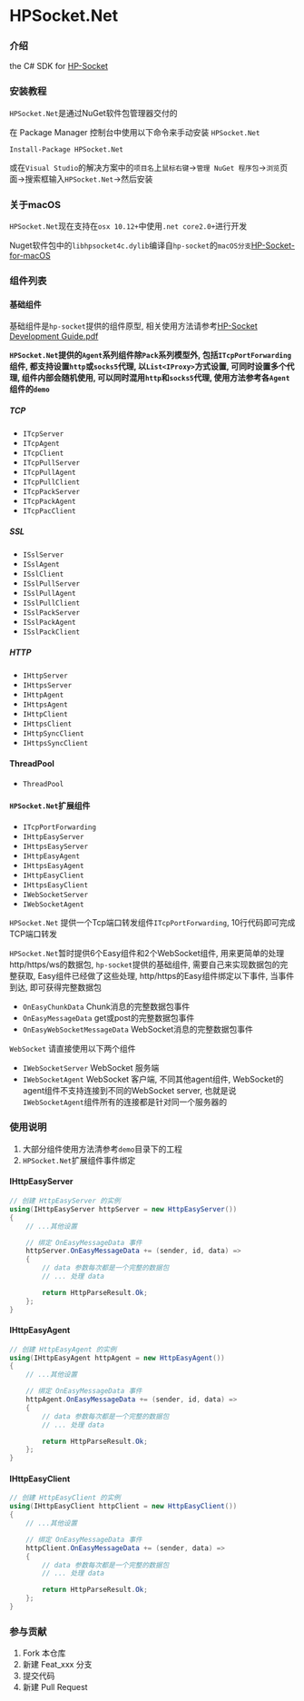 # HPSocket.Net

### 介绍
the C# SDK for [HP-Socket](https://gitee.com/ldcsaa/HP-Socket)


### 安装教程
`HPSocket.Net`是通过NuGet软件包管理器交付的

在 Package Manager 控制台中使用以下命令来手动安装 `HPSocket.Net`
```
Install-Package HPSocket.Net
```
或在`Visual Studio`的解决方案中的`项目名`上`鼠标右键`->`管理 NuGet 程序包`->`浏览`页面->搜索框输入`HPSocket.Net`->然后安装

### 关于macOS
`HPSocket.Net`现在支持在`osx 10.12+`中使用`.net core2.0+`进行开发

Nuget软件包中的`libhpsocket4c.dylib`编译自`hp-socket`的`macOS分支`[HP-Socket-for-macOS](https://gitee.com/xin_chong/HP-Socket-for-macOS)


### 组件列表
#### 基础组件
基础组件是`hp-socket`提供的组件原型, 相关使用方法请参考[HP-Socket Development Guide.pdf](https://gitee.com/ldcsaa/HP-Socket/blob/master/Doc/HP-Socket%20Development%20Guide.pdf)

**`HPSocket.Net`提供的`Agent`系列组件除`Pack`系列模型外, 包括`ITcpPortForwarding`组件, 都支持设置`http`或`socks5`代理, 以`List<IProxy>`方式设置, 可同时设置多个代理, 组件内部会随机使用, 可以同时混用`http`和`socks5`代理, 使用方法参考各`Agent`组件的`demo`**

##### TCP
+ `ITcpServer`
+ `ITcpAgent`
+ `ITcpClient`
+ `ITcpPullServer`
+ `ITcpPullAgent`
+ `ITcpPullClient`
+ `ITcpPackServer`
+ `ITcpPackAgent`
+ `ITcpPacClient`

##### SSL
+ `ISslServer`
+ `ISslAgent`
+ `ISslClient`
+ `ISslPullServer`
+ `ISslPullAgent`
+ `ISslPullClient`
+ `ISslPackServer`
+ `ISslPackAgent`
+ `ISslPackClient`

##### HTTP
+ `IHttpServer`
+ `IHttpsServer`
+ `IHttpAgent`
+ `IHttpsAgent`
+ `IHttpClient`
+ `IHttpsClient`
+ `IHttpSyncClient`
+ `IHttpsSyncClient`

#### ThreadPool
+ `ThreadPool`

#### `HPSocket.Net`扩展组件
+ `ITcpPortForwarding`
+ `IHttpEasyServer`
+ `IHttpsEasyServer`
+ `IHttpEasyAgent`
+ `IHttpsEasyAgent`
+ `IHttpEasyClient`
+ `IHttpsEasyClient`
+ `IWebSocketServer`
+ `IWebSocketAgent` 

`HPSocket.Net` 提供一个Tcp端口转发组件`ITcpPortForwarding`, 10行代码即可完成TCP端口转发

`HPSocket.Net`暂时提供6个Easy组件和2个WebSocket组件, 用来更简单的处理http/https/ws的数据包, `hp-socket`提供的基础组件, 需要自己来实现数据包的完整获取, Easy组件已经做了这些处理, http/https的Easy组件绑定以下事件, 当事件到达, 即可获得完整数据包
 
+ `OnEasyChunkData` Chunk消息的完整数据包事件
+ `OnEasyMessageData` get或post的完整数据包事件
+ `OnEasyWebSocketMessageData` WebSocket消息的完整数据包事件

`WebSocket` 请直接使用以下两个组件

+ `IWebSocketServer` WebSocket 服务端
+ `IWebSocketAgent` WebSocket 客户端, 不同其他agent组件, WebSocket的agent组件不支持连接到不同的WebSocket server, 也就是说`IWebSocketAgent`组件所有的连接都是针对同一个服务器的


### 使用说明
1. 大部分组件使用方法清参考`demo`目录下的工程
2. `HPSocket.Net`扩展组件事件绑定
#### IHttpEasyServer
```cs
// 创建 HttpEasyServer 的实例
using(IHttpEasyServer httpServer = new HttpEasyServer())
{
    // ...其他设置

    // 绑定 OnEasyMessageData 事件
    httpServer.OnEasyMessageData += (sender, id, data) => 
    {
        // data 参数每次都是一个完整的数据包
        // ... 处理 data

        return HttpParseResult.Ok;
    };
}
```

#### IHttpEasyAgent
```cs
// 创建 HttpEasyAgent 的实例
using(IHttpEasyAgent httpAgent = new HttpEasyAgent())
{
    // ...其他设置

    // 绑定 OnEasyMessageData 事件
    httpAgent.OnEasyMessageData += (sender, id, data) => 
    {
        // data 参数每次都是一个完整的数据包
        // ... 处理 data

        return HttpParseResult.Ok;
    };
}
```

#### IHttpEasyClient
```cs
// 创建 HttpEasyClient 的实例
using(IHttpEasyClient httpClient = new HttpEasyClient())
{
    // ...其他设置

    // 绑定 OnEasyMessageData 事件
    httpClient.OnEasyMessageData += (sender, data) => 
    {
        // data 参数每次都是一个完整的数据包
        // ... 处理 data

        return HttpParseResult.Ok;
    };
}
```

### 参与贡献

1.  Fork 本仓库
2.  新建 Feat_xxx 分支
3.  提交代码
4.  新建 Pull Request
